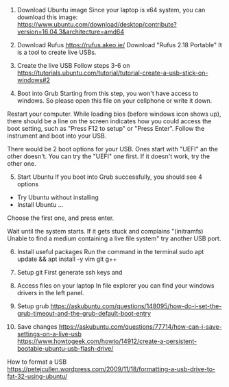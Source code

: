 1. Download Ubuntu image
Since your laptop is x64 system, you can download this image:
https://www.ubuntu.com/download/desktop/contribute?version=16.04.3&architecture=amd64

2. Download Rufus
https://rufus.akeo.ie/
Download "Rufus 2.18 Portable" 
It is a tool to create live USBs.

3. Create the live USB
Follow steps 3-6 on https://tutorials.ubuntu.com/tutorial/tutorial-create-a-usb-stick-on-windows#2

4. Boot into Grub
Starting from this step, you won't have access to windows. So please open this file on your cellphone or write it down.

Restart your computer. While loading bios (before windows icon shows up), there should be a line on the screen indicates how you could access the boot setting, such as "Press F12 to setup" or "Press Enter". Follow the instrument and boot into your USB.

There would be 2 boot options for your USB. Ones start with "UEFI" an the other doesn't. You can try the "UEFI" one first. If it doesn't work, try the other one.

5. Start Ubuntu
If you boot into Grub successfully, you should see 4 options
- Try Ubuntu without installing
- Install Ubuntu
...

Choose the first one, and press enter.

Wait until the system starts. If it gets stuck and complains
"(initramfs) Unable to find a medium containing a live file system"
try another USB port.

6. Install useful packages
Run the command in the terminal
sudo apt update && apt install -y vim git g++

7. Setup git
First generate ssh keys and 

8. Access files on your laptop
In file explorer you can find your windows drivers in the left panel.

9. Setup grub
https://askubuntu.com/questions/148095/how-do-i-set-the-grub-timeout-and-the-grub-default-boot-entry

10. Save changes
https://askubuntu.com/questions/77714/how-can-i-save-settings-on-a-live-usb
https://www.howtogeek.com/howto/14912/create-a-persistent-bootable-ubuntu-usb-flash-drive/

How to format a USB
https://petejcullen.wordpress.com/2009/11/18/formatting-a-usb-drive-to-fat-32-using-ubuntu/